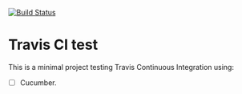 [![Build Status](https://travis-ci.org/jpsecher/travis.svg)](https://travis-ci.org/jpsecher/travis)

# Travis CI test

This is a minimal project testing Travis Continuous Integration using:

 - [ ] Cucumber.
